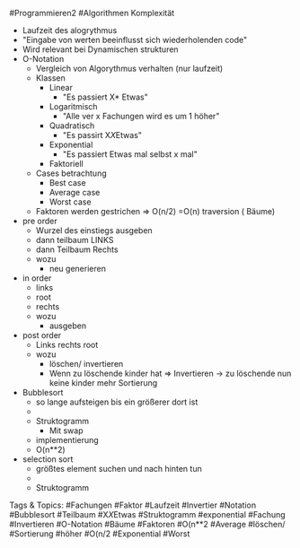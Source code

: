 #Programmieren2 #Algorithmen Komplexität
  - Laufzeit des alogrythmus
  - "Eingabe von werten beeinflusst sich wiederholenden code"
  - Wird relevant bei Dynamischen strukturen
  - O-Notation
    - Vergleich von Algorythmus verhalten
  (nur laufzeit)
    - Klassen
      - Linear
        - "Es passiert X* Etwas"
      - Logaritmisch
        - "Alle ver x Fachungen wird es um 1 höher"
      - Quadratisch
        - "Es passirt X*X*Etwas"
      - Exponential
        - "Es passiert Etwas mal selbst  x mal"
      - Faktoriell
    - Cases betrachtung
      - Best case
      - Average case
      - Worst case
    - Faktoren werden gestrichen => O(n/2) =O(n)
 traversion ( Bäume)
  - pre order
    - Wurzel des einstiegs ausgeben
    - dann teilbaum LINKS
    - dann Teilbaum Rechts
    - wozu
      - neu generieren
  - in order
    - links
    - root
    - rechts
    - wozu
      - ausgeben
  - post order
    - Links 
  rechts 
  root
    - wozu
      - löschen/ invertieren
      - Wenn zu löschende kinder hat
  => Invertieren 
  -> zu löschende nun keine kinder mehr
 Sortierung
  - Bubblesort
    - so lange aufsteigen bis ein größerer dort ist
    - 
    - Struktogramm
      - Mit swap
    - implementierung
    - O(n**2)
  - selection sort
    - größtes element suchen und nach hinten tun
    - 
    - Struktogramm

   Tags & Topics:
   #Fachungen
   #Faktor
   #Laufzeit
   #Invertier
   #Notation
   #Bubblesort
   #Teilbaum
   #X*X*Etwas
   #Struktogramm
   #exponential
   #Fachung
   #Invertieren
   #O-Notation
   #Bäume
   #Faktoren
   #O(n**2
   #Average
   #löschen/
   #Sortierung
   #höher
   #O(n/2
   #Exponential
   #Worst